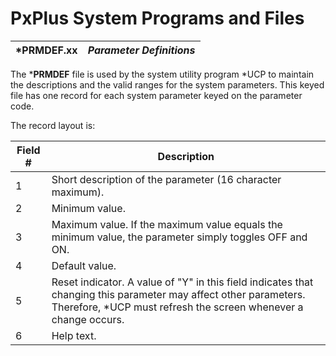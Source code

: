 # PxPlus System Programs and Files

***PRMDEF.xx** |  **_Parameter Definitions_**  
---|---  
  
The ***PRMDEF** file is used by the system utility program *UCP to maintain the descriptions and the valid ranges for the system parameters. This keyed file has one record for each system parameter keyed on the parameter code.

The record layout is:

**Field #** |  **Description**  
---|---  
1 |  Short description of the parameter (16 character maximum).  
2 |  Minimum value.  
3 |  Maximum value. If the maximum value equals the minimum value, the parameter simply toggles OFF and ON.  
4 |  Default value.  
5 |  Reset indicator. A value of "Y" in this field indicates that changing this parameter may affect other parameters. Therefore, *UCP must refresh the screen whenever a change occurs.  
6 |  Help text.
